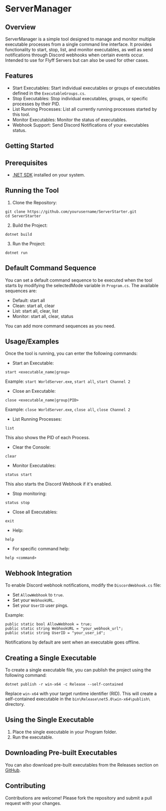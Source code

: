 # ServerManager
## Overview

ServerManager is a simple tool designed to manage and monitor multiple executable processes from a single command line interface. It provides functionality to start, stop, list, and monitor executables, as well as send notifications through Discord webhooks when certain events occur.
Intended to use for Flyff Servers but can also be used for other cases.


## Features

- Start Executables: Start individual executables or groups of executables defined in the `ExecutableGroups.cs`.
- Stop Executables: Stop individual executables, groups, or specific processes by their PID.
- List Running Processes: List all currently running processes started by this tool.
- Monitor Executables: Monitor the status of executables.
- Webhook Support: Send Discord Notifications of your executables status.
## Getting Started
## Prerequisites

- [.NET SDK](https://dotnet.microsoft.com/en-us/download) installed on your system.
## Running the Tool

1. Clone the Repository:

```
git clone https://github.com/yourusername/ServerStarter.git
cd ServerStarter
```

2. Build the Project:
```
dotnet build
```

3. Run the Project:
```
dotnet run
```
## Default Command Sequence

You can set a default command sequence to be executed when the tool starts by modifying the selectedMode variable in `Program.cs`. The available sequences are:

- Default: start all
- Clean: start all, clear
- List: start all, clear, list
- Monitor: start all, clear, status

You can add more command sequences as you need.
## Usage/Examples

Once the tool is running, you can enter the following commands:

- Start an Executable:
```
start <executable_name|group>
```
Example: `start WorldServer.exe`, `start all`, `start Channel 2`

- Close an Executable:
```
close <executable_name|group|PID>
```
Example: `close WorldServer.exe`, `close all`, `close Channel 2`

- List Running Processes:
```
list
```
This also shows the PID of each Process.
- Clear the Console:
```
clear
```
- Monitor Executables:
```
status start
```
This also starts the Discord Webhook if it's enabled.
- Stop monitoring:
```
status stop
```
- Close all Executables:
```
exit
```
- Help:
```
help
```
- For specific command help:

```
help <command>
```
## Webhook Integration

To enable Discord webhook notifications, modify the `DiscordWebhook.cs` file:

- Set `AllowWebhook` to `true`.
- Set your `WebhookURL`.
- Set your `UserID` user pings.

Example:
```
public static bool AllowWebhook = true;
public static string WebhookURL = "your_webhook_url";
public static string UserID = "your_user_id";
```
Notifications by default are sent when an executable goes offline.
## Creating a Single Executable

To create a single executable file, you can publish the project using the following command:
```
dotnet publish -r win-x64 -c Release --self-contained
```
Replace `win-x64` with your target runtime identifier (RID). This will create a self-contained executable in the `bin\Release\net5.0\win-x64\publish\` directory.
## Using the Single Executable

1. Place the single executable in your Program folder.
2. Run the executable.
## Downloading Pre-built Executables

You can also download pre-built executables from the Releases section on [GitHub](https://github.com/Neareyn/ServerManager/releases).
## Contributing

Contributions are welcome! Please fork the repository and submit a pull request with your changes.